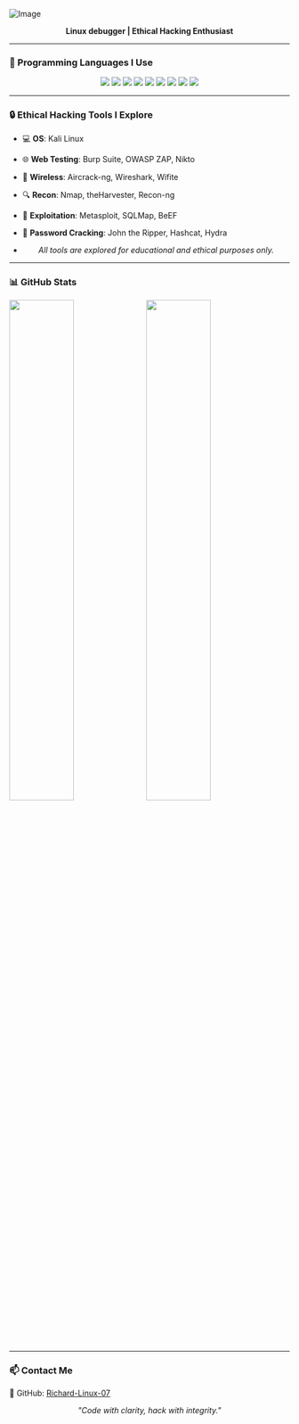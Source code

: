 ![Image](https://pin.it/2KfzM73Re)
<p align="center">
  <b>Linux debugger | Ethical Hacking Enthusiast</b><br>
 
---

### 🎨 Programming Languages I Use

<p align="center">
  <img src="https://img.shields.io/badge/Python-3776AB?style=for-the-badge&logo=python&logoColor=white" />
  <img src="https://img.shields.io/badge/JavaScript-F7DF1E?style=for-the-badge&logo=javascript&logoColor=black" />
  <img src="https://img.shields.io/badge/HTML5-E34F26?style=for-the-badge&logo=html5&logoColor=white" />
  <img src="https://img.shields.io/badge/CSS3-1572B6?style=for-the-badge&logo=css3&logoColor=white" />
  <img src="https://img.shields.io/badge/C++-00599C?style=for-the-badge&logo=c%2B%2B&logoColor=white" />
  <img src="https://img.shields.io/badge/Node.js-339933?style=for-the-badge&logo=nodedotjs&logoColor=white" />
  <img src="https://img.shields.io/badge/Bash-121011?style=for-the-badge&logo=gnubash&logoColor=white" />
  <img src="https://img.shields.io/badge/Ruby-CC342D?style=for-the-badge&logo=ruby&logoColor=white" />
  <img src="https://img.shields.io/badge/PHP-777BB4?style=for-the-badge&logo=php&logoColor=white" />
</p>


---
### 🔒 Ethical Hacking Tools I Explore

- 💻 **OS**: Kali Linux
- 🌐 **Web Testing**: Burp Suite, OWASP ZAP, Nikto
- 📡 **Wireless**: Aircrack-ng, Wireshark, Wifite
- 🔍 **Recon**: Nmap, theHarvester, Recon-ng
- 🧰 **Exploitation**: Metasploit, SQLMap, BeEF
- 🔐 **Password Cracking**: John the Ripper, Hashcat, Hydra

- <p align="center"><i>All tools are explored for educational and ethical purposes only.</i></p>

---

### 📊 GitHub Stats

<p align="left">
  <img src="https://github-readme-stats.vercel.app/api?username=richard-linux-07&show_icons=true&theme=radical" width="48%" />
  <img src="https://github-readme-streak-stats.herokuapp.com/?user=richard-linux-07&theme=radical" width="48%" />
</p>

---

### 📫 Contact Me
🐙 GitHub: [Richard-Linux-07](https://github.com/richard-linux-07)
<p align="center"><i>"Code with clarity, hack with integrity."</i></p>
